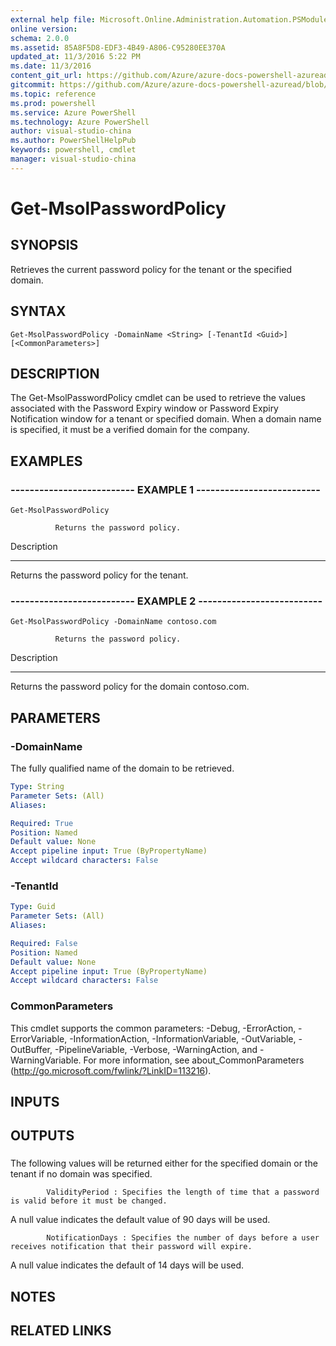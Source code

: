 ```yaml
---
external help file: Microsoft.Online.Administration.Automation.PSModule.dll-Help.xml
online version: 
schema: 2.0.0
ms.assetid: 85A8F5D8-EDF3-4B49-A806-C95280EE370A
updated_at: 11/3/2016 5:22 PM
ms.date: 11/3/2016
content_git_url: https://github.com/Azure/azure-docs-powershell-azuread/blob/master/Azure%20AD%20Cmdlets/MSOnline/v1/Get-MsolPasswordPolicy.md
gitcommit: https://github.com/Azure/azure-docs-powershell-azuread/blob/cedef1609da4230592c00be27ccc62e342e2df61/Azure%20AD%20Cmdlets/MSOnline/v1/Get-MsolPasswordPolicy.md
ms.topic: reference
ms.prod: powershell
ms.service: Azure PowerShell
ms.technology: Azure PowerShell
author: visual-studio-china
ms.author: PowerShellHelpPub
keywords: powershell, cmdlet
manager: visual-studio-china
---
```


# Get-MsolPasswordPolicy

## SYNOPSIS
Retrieves the current password policy for the tenant or the specified domain.

## SYNTAX

```
Get-MsolPasswordPolicy -DomainName <String> [-TenantId <Guid>] [<CommonParameters>]
```

## DESCRIPTION
The Get-MsolPasswordPolicy cmdlet can be used to retrieve the values associated with the Password Expiry window or Password Expiry Notification window for a tenant or specified domain. 
When a domain name is specified, it must be a verified domain for the company.

## EXAMPLES

### -------------------------- EXAMPLE 1 --------------------------
```
Get-MsolPasswordPolicy

          Returns the password policy.
```

Description

-----------

Returns the password policy for the tenant.

### -------------------------- EXAMPLE 2 --------------------------
```
Get-MsolPasswordPolicy -DomainName contoso.com

          Returns the password policy.
```

Description

-----------

Returns the password policy for the domain contoso.com.

## PARAMETERS

### -DomainName
The fully qualified name of the domain to be retrieved.

```yaml
Type: String
Parameter Sets: (All)
Aliases: 

Required: True
Position: Named
Default value: None
Accept pipeline input: True (ByPropertyName)
Accept wildcard characters: False
```

### -TenantId


```yaml
Type: Guid
Parameter Sets: (All)
Aliases: 

Required: False
Position: Named
Default value: None
Accept pipeline input: True (ByPropertyName)
Accept wildcard characters: False
```

### CommonParameters
This cmdlet supports the common parameters: -Debug, -ErrorAction, -ErrorVariable, -InformationAction, -InformationVariable, -OutVariable, -OutBuffer, -PipelineVariable, -Verbose, -WarningAction, and -WarningVariable. For more information, see about_CommonParameters (http://go.microsoft.com/fwlink/?LinkID=113216).

## INPUTS

## OUTPUTS

###  
The following values will be returned either for the specified domain or the tenant if no domain was specified.

            ValidityPeriod : Specifies the length of time that a password is valid before it must be changed.
A null value indicates the default value of 90 days will be used.

            NotificationDays : Specifies the number of days before a user receives notification that their password will expire.
A null value indicates the default of 14 days will be used.

## NOTES

## RELATED LINKS


